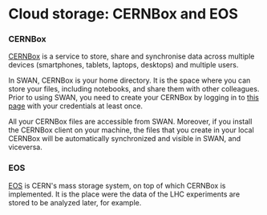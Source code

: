 # Cloud storage: CERNBox and EOS

### CERNBox

[CERNBox](https://cernbox.up2u.cern.ch) is a service to store, share and synchronise data across multiple devices (smartphones, tablets, laptops, desktops) and multiple users.

In SWAN, CERNBox is your home directory. It is the space where you can store your files, including notebooks, and share them with other colleagues. Prior to using SWAN, you need to create your CERNBox by logging in to [this page](https://cernbox.up2u.cern.ch) with your credentials at least once.

All your CERNBox files are accessible from SWAN. Moreover, if you install the CERNBox client on your machine, the files that you create in your local CERNBox will be automatically synchronized and visible in SWAN, and viceversa.

### EOS

[EOS](http://eos.web.cern.ch/) is CERN's mass storage system, on top of which CERNBox is implemented. It is the place were the data of the LHC experiments are stored to be analyzed later, for example.

